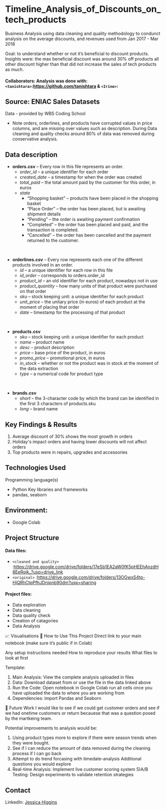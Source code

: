 # Timeline_Analysis_of_Discounts_on_tech_products
Business Analysis using data cleaning and quality methodology to condunct analysis on the average discounts, and revenues used from Jan 2017 - Mar 2018 

Goal: to understand whether or not it’s beneficial to discount products.
Insights were: the max beneficial discount was around 30% off products all other discount higher than that did not increase the sales of tech products as much. 


#### Collaborators: Analysis was done with: `<tanishtara>`:https://github.com/tanishtara & `<Irine>`:
## Source: ENIAC Sales Datasets 
Data - provided by WBS Coding School 
- Note orders, orderlines, and products have corrupted values in price columns, and are missing over values such as description.
 During Data cleaning and quality checks around 80% of data was removed during conservative analysis. 
## Data description

* **orders.csv** – Every row in this file represents an order.
    * _order_id_ – a unique identifier for each order
    * _created_date_ – a timestamp for when the order was created
    * _total_paid_ – the total amount paid by the customer for this order, in euros
    * _state_ 
        * “Shopping basket” – products have been placed in the shopping basket
        * “Place Order” – the order has been placed, but is awaiting shipment details 
        * “Pending” – the order is awaiting payment confirmation
        * “Completed” – the order has been placed and paid, and the transaction is completed.
        * “Cancelled” – the order has been cancelled and the payment returned to the customer.

<br>

* **orderlines.csv** – Every row represents each one of the different products involved in an order.
    * _id_ – a unique identifier for each row in this file
    * _id_order_ – corresponds to orders.order_id
    * _product_id_ – an old identifier for each product, nowadays not in use
    * _product_quantity_ – how many units of that product were purchased on that order
    * _sku_ – stock keeping unit: a unique identifier for each product
    * _unit_price_ – the unitary price (in euros) of each product at the moment of placing that order
    * _date_ – timestamp for the processing of that product<br>

<br>

* **products.csv**
    * _sku_ – stock keeping unit: a unique identifier for each product
    * _name_ – product name
    * _desc_ – product description
    * _price_ – base price of the product, in euros
    * _promo_price_ – promotional price, in euros
    * _in_stock_ – whether or not the product was in stock at the moment of the data extraction
    * _type_ – a numerical code for product type<br>

<br> 

* **brands.csv**
    * _short_ – the 3-character code by which the brand can be identified in the first 3 characters of products.sku
    * _long_ – brand name
 
## Key Findings & Results
1) Average discount of 30% shows the most growth in orders
2) Holiday's impact orders and having lower discounts will not affect orders
3) Top products were in repairs, upgrades and accessories

## Technologies Used
Programming language(s)
- Python
Key libraries and frameworks
- pandas, seaborn

## Environment:
- Google Colab 
## Project Structure
#### Data files: 
- `<cleaned and quality>` :<https://drive.google.com/drive/folders/17eSb1EA2aW0fK5pHEEhAnzdH8EeRqik_?usp=drive_link>
- `<original>` :<https://drive.google.com/drive/folders/13OGwxS4tp-HjQRhCtpPfhJDnipnb90dm?usp=sharing>
  
#### Project files: 
- Data exploration
- Data cleaning
- Data quality check
- Creation of catagories
- Data Analysis

📈 Visualisations
🔗 How to Use This Project
Direct link to your main notebook (make sure it’s public if in Colab)

Any setup instructions needed
How to reproduce your results
What files to look at first

Template:
1. Main Analysis: View the complete analysis uploaded in files
2. Data: Download dataset from or use the file in the data linked above
3. Run the Code: Open notebook in Google Colab run all cells once you have uploaded the data to where you are working from
4. Dependencies: import Pandas and Seaborn

🚀 Future Work
I would like to see if we could get customer orders and see if we had onetime 
customers or return becauese that was a question posed by the martkeing team. 

Potential improvements to analysis would be: 
1) Using product types more to explore if there were season trends when they were bought.
2) See if I can reduce the amount of data removed during the cleaning process if I can go back
3) Attempt to do trend forcasing with timedate-analysis
Additional questions you would explore
4) Real-time Analysis: Implement live customer scoring system
5)A/B Testing: Design experiments to validate retention strategies

 ## Contact

LinkedIn: [Jessica Higgins](https://www.linkedin.com/in/jessicahiggins-rde/)
